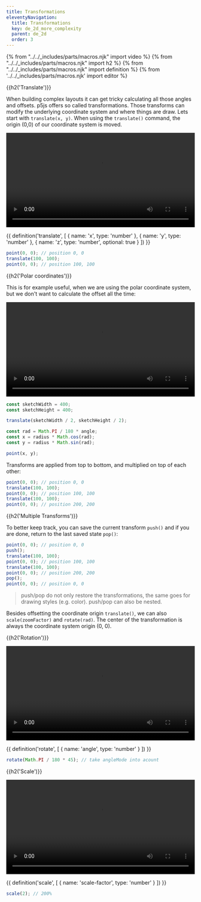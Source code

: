 ```yaml
---
title: Transformations
eleventyNavigation:
  title: Transformations
  key: de_2d_more_complexity
  parent: de_2d
  order: 3
---
```


{% from "../../_includes/parts/macros.njk" import video %}
{% from "../../_includes/parts/macros.njk" import h2 %}
{% from "../../_includes/parts/macros.njk" import definition %}
{% from '../../_includes/parts/macros.njk' import editor %}

{{h2('Translate')}}

When building complex layouts it can get tricky calculating all those angles and offsets. p5js offers so called transformations. Those transforms can modify the underlying coordinate system and where things are draw. Lets start with `translate(x, y)`. When using the `translate()` command, the origin (0,0) of our coordinate system is moved. 

<video width="1920" height="1080" style="max-width:100%; height: auto;" controls>
  <source src="https://fhp-video-hosting.s3.eu-central-1.amazonaws.com/04-complexity/translate.mp4" type="video/mp4">
  Your browser does not support the video tag.
</video>

{{ definition('translate', [
  { name: 'x', type: 'number' },
  { name: 'y', type: 'number' },
  { name: 'z', type: 'number', optional: true }
]) }}
```js
point(0, 0); // position 0, 0
translate(100, 100);
point(0, 0); // position 100, 100
```

{{h2('Polar coordinates')}}

This is for example useful, when we are using the polar coordinate system, but we don't want to calculate the offset all the time:

<video width="1920" height="1080" style="max-width:100%; height: auto;" controls>
  <source src="https://fhp-video-hosting.s3.eu-central-1.amazonaws.com/04-complexity/translate-polar.mp4" type="video/mp4">
  Your browser does not support the video tag.
</video>

```js
const sketchWidth = 400;
const sketchHeight = 400;

translate(sketchWidth / 2, sketchHeight / 2);

const rad = Math.PI / 180 * angle;
const x = radius * Math.cos(rad);
const y = radius * Math.sin(rad);

point(x, y);
```

Transforms are applied from top to bottom, and multiplied on top of each other:

```js
point(0, 0); // position 0, 0
translate(100, 100);
point(0, 0); // position 100, 100
translate(100, 100);
point(0, 0); // position 200, 200
```

{{h2('Multiple Transforms')}}

To better keep track, you can save the current transform `push()` and if you are done, return to the last saved state `pop()`:

```js
point(0, 0); // position 0, 0
push();
translate(100, 100);
point(0, 0); // position 100, 100
translate(100, 100);
point(0, 0); // position 200, 200
pop();
point(0, 0); // position 0, 0
```

> push/pop do not only restore the transformations, the same goes for drawing styles (e.g. color). push/pop can also be nested.

Besides offsetting the coordinate origin `translate()`, we can also `scale(zoomFactor)` and `rotate(rad)`. The center of the transformation is always the coordinate system origin (0, 0).

{{h2('Rotation')}}

<video width="1920" height="1080" style="max-width:100%; height: auto;" controls>
  <source src="https://fhp-video-hosting.s3.eu-central-1.amazonaws.com/04-complexity/rotation.mp4" type="video/mp4">
  Your browser does not support the video tag.
</video>

{{ definition('rotate', [
  { name: 'angle', type: 'number' }
]) }}
```js
rotate(Math.PI / 180 * 45); // take angleMode into acount
```

{{h2('Scale')}}

<video width="1920" height="1080" style="max-width:100%; height: auto;" controls>
  <source src="https://fhp-video-hosting.s3.eu-central-1.amazonaws.com/04-complexity/scale.mp4" type="video/mp4">
  Your browser does not support the video tag.
</video>

{{ definition('scale', [
  { name: 'scale-factor', type: 'number' }
]) }}
```js
scale(2); // 200%
```
